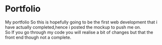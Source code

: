 # Portfolio
My portfolio 
So this is hopefully going to be the first web development that i have actually completed,hence i posted the mockup to push me on.  
So If you go through my code you will realise a bit of changes but that the front end though not a complete.
